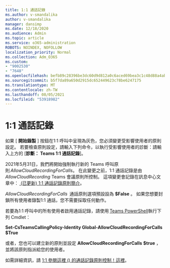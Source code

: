 ```yaml
---
title: 1:1 通話記錄
ms.author: v-smandalika
author: v-smandalika
manager: dansimp
ms.date: 12/18/2020
ms.audience: Admin
ms.topic: article
ms.service: o365-administration
ROBOTS: NOINDEX, NOFOLLOW
localization_priority: Normal
ms.collection: Adm_O365
ms.custom:
- "9002530"
- "7648"
ms.openlocfilehash: befb89c28396be3dc60d9d812a0c6aced69bea3c1c48d88a4ab81a34d6c259b0
ms.sourcegitcommit: b5f7da89a650d2915dc652449623c78be6247175
ms.translationtype: MT
ms.contentlocale: zh-TW
ms.lasthandoff: 08/05/2021
ms.locfileid: "53918982"
---
```

# <a name="11-call-recording"></a>1:1 通話記錄

如果 [ **開始錄製** ] 按鈕在1:1 呼叫中呈現為灰色，您必須變更受影響使用者的原則設定。 若要檢查原則設定，請輸入下列命令，以執行受影響使用者的診斷：請輸入上方的 [**診斷： Teams 1:1 通話記錄**]。     

2021年5月31日，我們將開始強制執行新的 Teams 呼叫原則 *AllowCloudRecordingForCalls*。 在此變更之前，1:1 通話記錄是由 *AllowCloudRecording* Teams 會議原則所控制。 這項變更會記錄在訊息中心文章中： [ (已更新) 1:1 通話記錄原則簡介](https://portal.microsoft.com/Adminportal/Home?ref=MessageCenter/:/messages/MC238796)。  

*AllowCloudRecordingForCalls*  通話原則選項預設設為 **$False** 。 如果您想要封鎖所有使用者錄製1:1 通話，您不需要採取任何動作。  

若要為1:1 呼叫中的所有使用者啟用通話記錄，請使用 [Teams PowerShell](/microsoftteams/teams-powershell-install)執行下列 Cmdlet： 

**Set-CsTeamsCallingPolicy-Identity Global-AllowCloudRecordingForCalls $True** 

或者，您也可以建立新的原則並設定 **AllowCloudRecordingForCalls** **$true** ，並將該原則指派給您的使用者。 

如需詳細資訊，請 [1:1 參閱這裡 () 的通話記錄原則控制！這裡](https://techcommunity.microsoft.com/t5/microsoft-teams-support/1-1-call-recording-policy-controls-are-almost-here/ba-p/2217668)。
